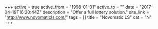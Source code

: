+++
active = true
active_from = "1998-01-01"
active_to = ""
date = "2017-04-19T16:20:44Z"
description = "Offer a full lottery solution."
site_link = "http://www.novomaticls.com/"
tags = []
title = "Novomatic LS"
cat = "N"
+++
